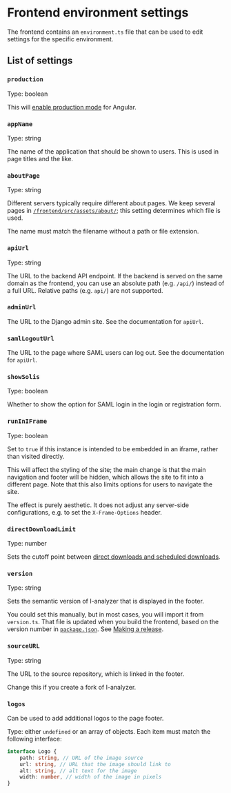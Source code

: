 # Frontend environment settings

The frontend contains an `environment.ts` file that can be used to edit settings for the specific environment.

## List of settings

### `production`

Type: boolean

This will [enable production mode](https://v16.angular.io/api/core/enableProdMode) for Angular.

### `appName`

Type: string

The name of the application that should be shown to users. This is used in page titles and the like.

### `aboutPage`

Type: string

Different servers typically require different about pages. We keep several pages in [`/frontend/src/assets/about/`](/frontend/src/assets/about/); this setting determines which file is used.

The name must match the filename without a path or file extension.

### `apiUrl`

Type: string

The URL to the backend API endpoint. If the backend is served on the same domain as the frontend, you can use an absolute path (e.g. `/api/`) instead of a full URL. Relative paths (e.g. `api/`) are not supported.

### `adminUrl`

The URL to the Django admin site. See the documentation for `apiUrl`.

### `samlLogoutUrl`

The URL to the page where SAML users can log out. See the documentation for `apiUrl`.

### `showSolis`

Type: boolean

Whether to show the option for SAML login in the login or registration form.

### `runInIFrame`

Type: boolean

Set to `true` if this instance is intended to be embedded in an iframe, rather than visited directly.

This will affect the styling of the site; the main change is that the main navigation and footer will be hidden, which allows the site to fit into a different page. Note that this also limits options for users to navigate the site.

The effect is purely aesthetic. It does not adjust any server-side configurations, e.g. to set the `X-Frame-Options` header.

### `directDownloadLimit`

Type: number

Sets the cutoff point between [direct downloads and scheduled downloads](./Downloads.md#downloading-search-results).

### `version`

Type: string

Sets the semantic version of I-analyzer that is displayed in the footer.

You could set this manually, but in most cases, you will import it from `version.ts`. That file is updated when you build the frontend, based on the version number in [`package.json`](../package.json). See [Making a release](./Making-a-release.md).

### `sourceURL`

Type: string

The URL to the source repository, which is linked in the footer.

Change this if you create a fork of I-analyzer.

### `logos`

Can be used to add additional logos to the page footer.

Type: either `undefined` or an array of objects. Each item must match the following interface:

```ts
interface Logo {
    path: string, // URL of the image source
    url: string, // URL that the image should link to
    alt: string, // alt text for the image
    width: number, // width of the image in pixels
}
```
